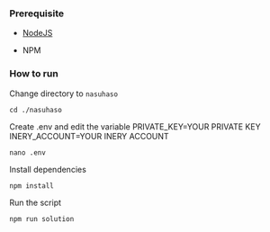 ### Prerequisite

- [NodeJS](https://nodejs.org/en/)

- NPM



### How to run

Change directory to ```nasuhaso```

```shell
cd ./nasuhaso
```

Create .env and edit the variable
PRIVATE_KEY=YOUR PRIVATE KEY
INERY_ACCOUNT=YOUR INERY ACCOUNT

```shell
nano .env
```

Install dependencies

```shell
npm install
```

Run the script

```
npm run solution
```
